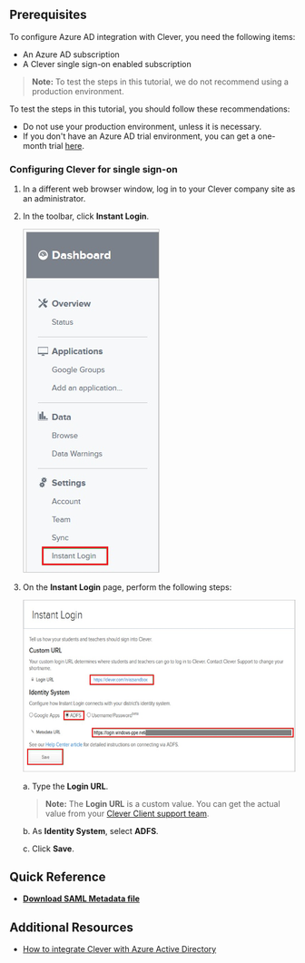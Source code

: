 ## Prerequisites

To configure Azure AD integration with Clever, you need the following items:

- An Azure AD subscription
- A Clever single sign-on enabled subscription

> **Note:**
> To test the steps in this tutorial, we do not recommend using a production environment.

To test the steps in this tutorial, you should follow these recommendations:

- Do not use your production environment, unless it is necessary.
- If you don't have an Azure AD trial environment, you can get a one-month trial [here](https://azure.microsoft.com/pricing/free-trial/).

### Configuring Clever for single sign-on

1. In a different web browser window, log in to your Clever company site as an administrator.

2. In the toolbar, click **Instant Login**.

	![Instant Login](./media/ic798984.png "Instant Login")

3. On the **Instant Login** page, perform the following steps:

	![Instant Login](./media/ic798985.png "Instant Login")
	
	a. Type the **Login URL**.

	> **Note:**
	> The **Login URL** is a custom value. You can get the actual value from your [Clever Client support team](https://clever.com/about/contact/).

	b. As **Identity System**, select **ADFS**.

	c. Click **Save**.

## Quick Reference

* **[Download SAML Metadata file](%metadata:metadataDownloadUrl%)**

## Additional Resources

* [How to integrate Clever with Azure Active Directory](https://docs.microsoft.com/azure/active-directory/active-directory-saas-clever-tutorial)
